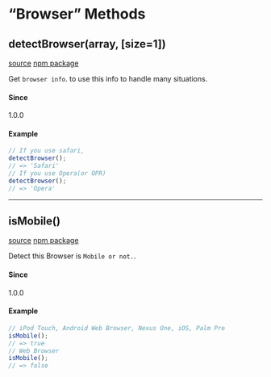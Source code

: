 # &#x201C;Browser&#x201D; Methods

## detectBrowser(array, [size=1])

<p><a href="https://github.com/emplody/spaceship/tree/develop/utils/spaceship.detectBrowser">source</a> <a href="https://www.npmjs.com/package/@emplodies/spaceship.detect-browser">npm package</a></p>
<p>Get <code>browser info</code>. to use this info to handle many situations.
</p>
<h4>Since</h4>
<p>1.0.0</p>

<h4>Example</h4>

```js
// If you use safari,
detectBrowser();
// => 'Safari'
// If you use Opera(or OPR)
detectBrowser();
// => 'Opera'
```

<hr>

## isMobile()

<p><a href="https://github.com/lodash/lodash/blob/4.17.11/lodash.js#L6841">source</a> <a href="https://www.npmjs.com/package/lodash.chunk">npm package</a></p>
<p>Detect this Browser is <code>Mobile or not.</code>.

<h4>Since</h4>
<p>1.0.0</p>

<h4>Example</h4>

```js
// iPod Touch, Android Web Browser, Nexus One, iOS, Palm Pre
isMobile();
// => true
// Web Browser
isMobile();
// => false
```
